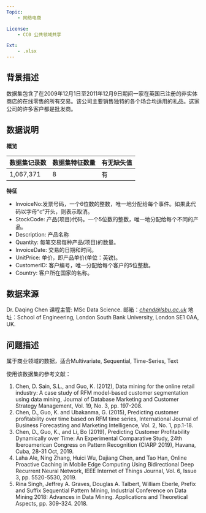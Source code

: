 ```yaml
---
Topic:
    - 网络电商

License:
    - CC0 公共领域共享

Ext:
    - .xlsx
---
```


## **背景描述**
数据集包含了在2009年12月1日至2011年12月9日期间一家在英国已注册的非实体商店的在线零售的所有交易。该公司主要销售独特的各个场合均适用的礼品。这家公司的许多客户都是批发商。

## **数据说明**

**概览**

| 数据集记录数 | 数据集特征数量 | 有无缺失值 |
| -------- | -------- | -------- |
|1,067,371    | 8     | 有     |

**特征**

* InvoiceNo:发票号码，一个6位数的整数，唯一地分配给每个事件。如果此代码以字母“c”开头，则表示取消。
* StockCode: 产品(项目)代码。一个5位数的整数，唯一地分配给每个不同的产品。
* Description: 产品名称
* Quantity: 每笔交易每种产品(项目)的数量。
* InvoiceDate: 交易的日期和时间。
* UnitPrice: 单价，即产品单价(单位：英镑)。
* CustomerID: 客户编号，唯一分配给每个客户的5位整数。
* Country: 客户所在国家的名称。

## **数据来源**
Dr. Daqing Chen
课程主管: MSc Data Science. 
邮箱：*chend@lsbu.ac.uk*
地址：School of Engineering, London South Bank University, London SE1 0AA, UK.

## **问题描述**
属于商业领域的数据，适合Multivariate, Sequential, Time-Series, Text

使用该数据集的参考文献：
1. Chen, D. Sain, S.L., and Guo, K. (2012), Data mining for the online retail industry: A case study of RFM model-based customer segmentation using data mining, Journal of Database Marketing and Customer Strategy Management, Vol. 19, No. 3, pp. 197-208. 
2. Chen, D., Guo, K. and Ubakanma, G. (2015), Predicting customer profitability over time based on RFM time series, International Journal of Business Forecasting and Marketing Intelligence, Vol. 2, No. 1, pp.1-18.
3. Chen, D., Guo, K., and Li, Bo (2019), Predicting Customer Profitability Dynamically over Time: An Experimental Comparative Study, 24th Iberoamerican Congress on Pattern Recognition (CIARP 2019), Havana, Cuba, 28-31 Oct, 2019.
4. Laha Ale, Ning Zhang, Huici Wu, Dajiang Chen, and Tao Han, Online Proactive Caching in Mobile Edge Computing Using Bidirectional Deep Recurrent Neural Network, IEEE Internet of Things Journal, Vol. 6, Issue 3, pp. 5520-5530, 2019.
5. Rina Singh, Jeffrey A. Graves, Douglas A. Talbert, William Eberle, Prefix and Suffix Sequential Pattern Mining, Industrial Conference on Data Mining 2018: Advances in Data Mining. Applications and Theoretical Aspects, pp. 309-324. 2018.